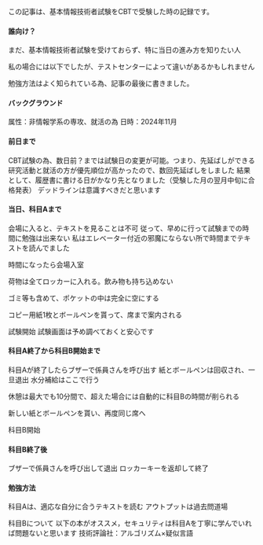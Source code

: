 この記事は、基本情報技術者試験をCBTで受験した時の記録です。

#### 誰向け？
まだ、基本情報技術者試験を受けておらず、特に当日の進み方を知りたい人

私の場合には以下でしたが、テストセンターによって違いがあるかもしれません

勉強方法はよく知られている為、記事の最後に書きました。


#### バックグラウンド
属性：非情報学系の専攻、就活の為
日時：2024年11月


#### 前日まで
CBT試験の為、数日前？までは試験日の変更が可能。つまり、先延ばしができる
研究活動と就活の方が優先順位が高かったので、数回先延ばしをしました
結果として、履歴書に書ける日がかなり先となりました（受験した月の翌月中旬に合格発表）
デッドラインは意識すべきだと思います

#### 当日、科目Aまで
会場に入ると、テキストを見ることは不可
従って、早めに行って試験までの時間に勉強は出来ない
私はエレベーター付近の邪魔にならない所で時間までテキストを読んでました

時間になったら会場入室

荷物は全てロッカーに入れる。飲み物も持ち込めない

ゴミ等も含めて、ポケットの中は完全に空にする

コピー用紙1枚とボールペンを貰って、席まで案内される

試験開始
試験画面は予め調べておくと安心です

#### 科目A終了から科目B開始まで
科目Aが終了したらブザーで係員さんを呼び出す
紙とボールペンは回収され、一旦退出
水分補給はここで行う

休憩は最大でも10分間で、超えた場合には自動的に科目Bの時間が削られる

新しい紙とボールペンを貰い、再度同じ席へ

科目B開始

#### 科目B終了後
ブザーで係員さんを呼び出して退出
ロッカーキーを返却して終了

#### 勉強方法
科目Aは、適応な自分に合うテキストを読む
アウトプットは過去問道場

科目Bについて
以下の本がオススメ，セキュリティは科目Aを丁寧に学んでいれば問題ないと思います
技術評論社：アルゴリズム×疑似言語
